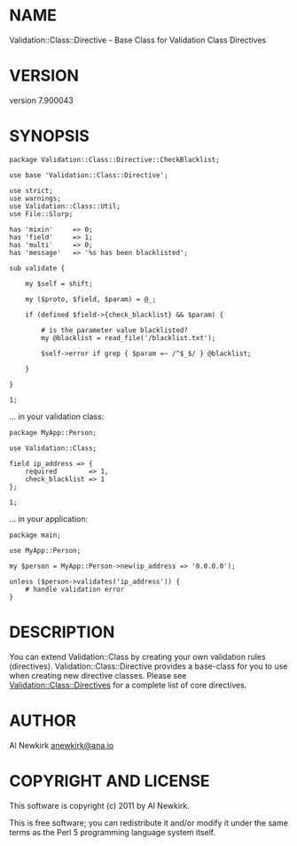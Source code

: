 # NAME

Validation::Class::Directive - Base Class for Validation Class Directives

# VERSION

version 7.900043

# SYNOPSIS

    package Validation::Class::Directive::CheckBlacklist;

    use base 'Validation::Class::Directive';

    use strict;
    use warnings;
    use Validation::Class::Util;
    use File::Slurp;

    has 'mixin'     => 0;
    has 'field'     => 1;
    has 'multi'     => 0;
    has 'message'   => '%s has been blacklisted';

    sub validate {

        my $self = shift;

        my ($proto, $field, $param) = @_;

        if (defined $field->{check_blacklist} && $param) {

            # is the parameter value blacklisted?
            my @blacklist = read_file('/blacklist.txt');

            $self->error if grep { $param =~ /^$_$/ } @blacklist;

        }

    }

    1;

... in your validation class:

    package MyApp::Person;

    use Validation::Class;

    field ip_address => {
        required        => 1,
        check_blacklist => 1
    };

    1;

... in your application:

    package main;

    use MyApp::Person;

    my $person = MyApp::Person->new(ip_address => '0.0.0.0');

    unless ($person->validates('ip_address')) {
        # handle validation error
    }

# DESCRIPTION

You can extend Validation::Class by creating your own validation rules
(directives). Validation::Class::Directive provides a base-class for you to use
when creating new directive classes. Please see [Validation::Class::Directives](http://search.cpan.org/perldoc?Validation::Class::Directives)
for a complete list of core directives.

# AUTHOR

Al Newkirk <anewkirk@ana.io>

# COPYRIGHT AND LICENSE

This software is copyright (c) 2011 by Al Newkirk.

This is free software; you can redistribute it and/or modify it under
the same terms as the Perl 5 programming language system itself.
